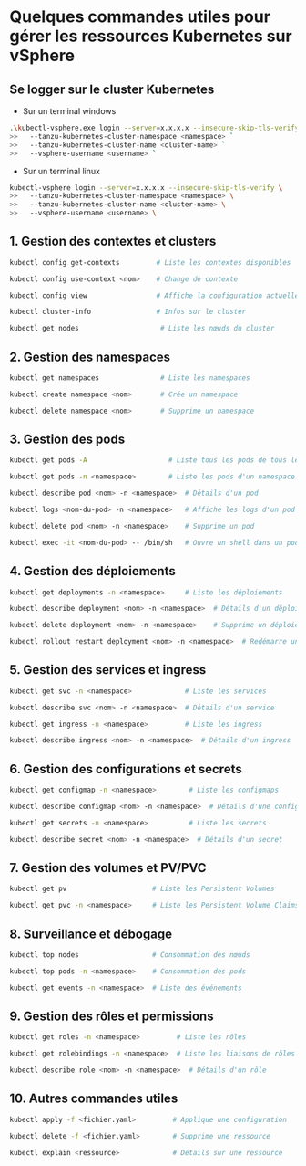 # Quelques commandes utiles pour gérer les ressources Kubernetes sur vSphere

## Se logger sur le cluster Kubernetes
- Sur un terminal windows
```bash
.\kubectl-vsphere.exe login --server=x.x.x.x --insecure-skip-tls-verify `
>>   --tanzu-kubernetes-cluster-namespace <namespace> `
>>   --tanzu-kubernetes-cluster-name <cluster-name> `
>>   --vsphere-username <username> `  
```
- Sur un terminal linux
```bash
kubectl-vsphere login --server=x.x.x.x --insecure-skip-tls-verify \
>>   --tanzu-kubernetes-cluster-namespace <namespace> \
>>   --tanzu-kubernetes-cluster-name <cluster-name> \
>>   --vsphere-username <username> \ 
```

## 1. Gestion des contextes et clusters
```bash
kubectl config get-contexts         # Liste les contextes disponibles
```
```bash
kubectl config use-context <nom>    # Change de contexte
```
```bash
kubectl config view                 # Affiche la configuration actuelle
```
```bash
kubectl cluster-info                # Infos sur le cluster
```
```bash
kubectl get nodes                    # Liste les nœuds du cluster
```

## 2. Gestion des namespaces
```bash
kubectl get namespaces               # Liste les namespaces
```
```bash
kubectl create namespace <nom>       # Crée un namespace
```
```bash
kubectl delete namespace <nom>       # Supprime un namespace
```

## 3. Gestion des pods
```bash
kubectl get pods -A                    # Liste tous les pods de tous les namespaces
```
```bash
kubectl get pods -n <namespace>        # Liste les pods d'un namespace
```
```bash
kubectl describe pod <nom> -n <namespace>  # Détails d'un pod
```
```bash
kubectl logs <nom-du-pod> -n <namespace>   # Affiche les logs d'un pod
```
```bash
kubectl delete pod <nom> -n <namespace>    # Supprime un pod
```
```bash
kubectl exec -it <nom-du-pod> -- /bin/sh   # Ouvre un shell dans un pod
```

## 4. Gestion des déploiements
```bash
kubectl get deployments -n <namespace>     # Liste les déploiements
```
```bash
kubectl describe deployment <nom> -n <namespace>  # Détails d'un déploiement
```
```bash
kubectl delete deployment <nom> -n <namespace>    # Supprime un déploiement
```
```bash
kubectl rollout restart deployment <nom> -n <namespace>  # Redémarre un déploiement
```

## 5. Gestion des services et ingress
```bash
kubectl get svc -n <namespace>             # Liste les services
```
```bash
kubectl describe svc <nom> -n <namespace>  # Détails d'un service
```
```bash
kubectl get ingress -n <namespace>         # Liste les ingress
```
```bash
kubectl describe ingress <nom> -n <namespace>  # Détails d'un ingress
```

## 6. Gestion des configurations et secrets
```bash
kubectl get configmap -n <namespace>        # Liste les configmaps
```
```bash
kubectl describe configmap <nom> -n <namespace>  # Détails d'une configmap
```
```bash
kubectl get secrets -n <namespace>          # Liste les secrets
```
```bash
kubectl describe secret <nom> -n <namespace>  # Détails d'un secret
```

## 7. Gestion des volumes et PV/PVC
```bash
kubectl get pv                     # Liste les Persistent Volumes
```
```bash
kubectl get pvc -n <namespace>     # Liste les Persistent Volume Claims
```

## 8. Surveillance et débogage
```bash
kubectl top nodes                  # Consommation des nœuds
```
```bash
kubectl top pods -n <namespace>    # Consommation des pods
```
```bash
kubectl get events -n <namespace>  # Liste des événements
```

## 9. Gestion des rôles et permissions
```bash
kubectl get roles -n <namespace>         # Liste les rôles
```
```bash
kubectl get rolebindings -n <namespace>  # Liste les liaisons de rôles
```
```bash
kubectl describe role <nom> -n <namespace>  # Détails d'un rôle
```

## 10. Autres commandes utiles
```bash
kubectl apply -f <fichier.yaml>         # Applique une configuration
```
```bash
kubectl delete -f <fichier.yaml>        # Supprime une ressource
```
```bash
kubectl explain <ressource>             # Détails sur une ressource
```


